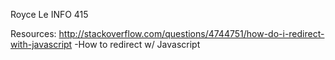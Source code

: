 Royce Le
INFO 415


Resources:
http://stackoverflow.com/questions/4744751/how-do-i-redirect-with-javascript
-How to redirect w/ Javascript